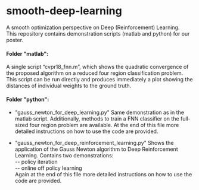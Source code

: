 # smooth-deep-learning
A smooth optimization perspective on Deep (Reinforcement) Learning.  
This repository contains demonstration scripts (matlab and python) for our poster.

#### Folder "matlab":

A single script “cvpr18_fnn.m”, which shows the quadratic convergence of the proposed algorithm on a reduced four region classification problem. This script can be run directly and produces immediately a plot showing the distances of individual weights to the ground truth.

#### Folder "python":
* "gauss_newton_for_deep_learning.py"
Same demonstration as in the matlab script. Additionally, methods to train a FNN classifier on the full-sized four region problem are available. At the end of this file more detailed instructions on how to use the code are provided.

* "gauss_newton_for_deep_reinforcement_learning.py"
Shows the application of the Gauss Newton algorithm to Deep Reinforcement Learning. Contains two demonstrations:  
-- policy iteration  
-- online off policy learning  
Again at the end of this file more detailed instructions on how to use the code are provided.

